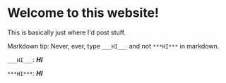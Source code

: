 # Welcome to this website!

This is basically just where I'd post stuff.

Markdown tip:
Never, ever, type `___HI___` and not `***HI***`  in markdown.

`___HI___`:
___HI___

`***HI***`:
***HI***
